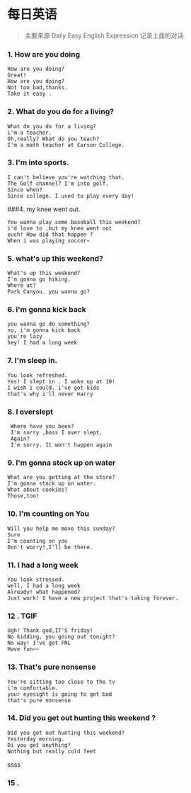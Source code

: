 # 每日英语
> 主要来源 Daliy Easy English Expression 记录上面的对话

### 1. How are you doing
```
How are you doing?
Great!
How are you doing?
Not too bad,thanks.
Take it easy .
```
### 2. What do you do for a living?

```
What do you do for a living?
i'm a teacher.
Oh,really? What do you teach?
I'm a math teacher at Carson College.
```
### 3. I'm into sports.
```
I can't believe you're watching that.
The Golf channel? I'm into golf.
Since when?
Since college. I used to play every day!
```

###4. my knee went out.
```
You wanna play some baseball this weekend?
i'd love to ,but my knee went out
ouch! How did that happen ?
When i was playing soccer~
```

### 5. what's up this weekend?

```
What's up this weekend?
I'm gonna go hiking.
Where at?
Park Canyou. you wanna go?
```
### 6. i'm gonna kick back

```
you wanna go do something?
no, i'm gonna kick back
you're lazy
hey! I had a long week
```

### 7. I'm sleep in.
```
You look refreshed.
Yes! I slept in . I woke up at 10!
I wish i could. i've got kids
that's why i'll never marry
```

### 8. I overslept

```
 Where have you been?
 I'm sorry ,boss I over slept.
 Again?
 I'm sorry. It won't happen again
```


### 9. I'm gonna stock up on water
```
What are you getting at the store?
I'm gonna stock up on water.
What about cookies?
Those,too!
```
### 10. I'm counting on You
```
Will you help me move this sunday?
Sure
I'm counting on you
Don't worry!,I'll be there.
```
### 11. I had a long week

```
You look stressed.
well, I had a long week
Already! what happened?
Just work! I have a new project that's taking forever.
```

### 12 . TGIF
```
Ugh! Thank god,IT'S friday!
No kidding, you going out tonight?
No way! I've got FNL
Have fun~~
```
### 13. That's pure nonsense
```
You're sitting too close to the tv
i'm comfortable.
your eyesight is going to get bad
that's pure nonsense
```
### 14. Did you get out hunting this weekend ?
```
Did you get out hunting this weekend?
Yesterday morning.
Di you get anything?
Nothing but really cold feet
```
ssss

### 15 .
